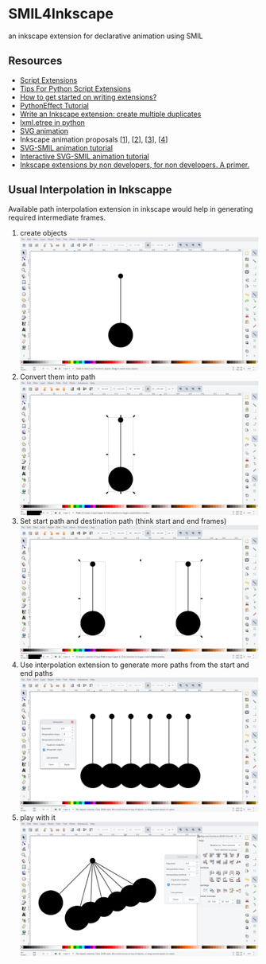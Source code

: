 # SMIL4Inkscape
an inkscape extension for declarative animation using SMIL

## Resources

- [Script Extensions](http://wiki.inkscape.org/wiki/index.php/Script_extensions)
- [Tips For Python Script Extensions](http://wiki.inkscape.org/wiki/index.php/Tips_For_Python_Script_Extensions)
- [How to get started on writing extensions?](http://www.inkscapeforum.com/viewtopic.php?t=9223)
- [PythonEffect Tutorial](http://wiki.inkscape.org/wiki/index.php/PythonEffectTutorial)
- [Write an Inkscape extension: create multiple duplicates](http://www.hoboes.com/Mimsy/hacks/write-inkscape-extension-create-multiple-duplicates/)
- [lxml.etree in python](http://lxml.de/tutorial.html)
- [SVG animation](http://wiki.inkscape.org/wiki/index.php/SVG_Animation)
- Inkscape animation proposals [[1](http://wiki.inkscape.org/wiki/index.php/SVG_Animation_UI)], [[2](http://blogs.kiyut.com/tonny/2007/12/06/svg-animation-editor-feedback/#.WLEjBfF96is)], [[3](http://wiki.inkscape.org/wiki/index.php/SVG_Animation_MockupUI)], [[4](http://web.archive.org/web/20150120135418/http://www-user.uni-bremen.de/~felwert/inkscape/Animation01.html)]
- [SVG-SMIL animation tutorial](https://edutechwiki.unige.ch/en/SVG-SMIL_animation_tutorial)
- [Interactive SVG-SMIL animation tutorial](https://edutechwiki.unige.ch/en/Interactive_SVG-SMIL_animation_tutorial#Simple_click_and_mouse-over_examples)
- [Inkscape extensions by non developers, for non developers. A primer.](https://medium.com/@xaviju/inkscape-extensions-by-non-developers-for-non-developers-a-primer-b272dda360fe)

## Usual Interpolation in Inkscappe

Available path interpolation extension in inkscape would help in generating required intermediate frames.

1. create objects 
![creating objects](./interpolation-pics/1.png)
2. Convert them into path
![convert intp paths](./interpolation-pics/2.png)
3. Set start path and destination path   (think start and end frames)
![start and end paths](./interpolation-pics/3.png)
4. Use interpolation extension to generate more paths from the start and end paths
![use interpolation extension](./interpolation-pics/4.png)
5. play with it
![set the destination path](./interpolation-pics/5.png)
